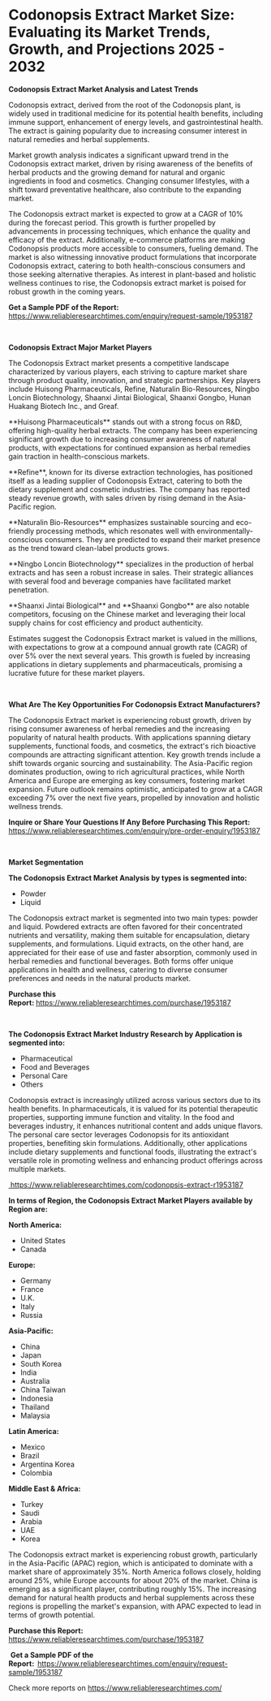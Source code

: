 <p><h1>Codonopsis Extract Market Size: Evaluating its Market Trends, Growth, and Projections 2025 - 2032</h1></p><p><strong>Codonopsis Extract Market Analysis and Latest Trends</strong></p>
<p><p>Codonopsis extract, derived from the root of the Codonopsis plant, is widely used in traditional medicine for its potential health benefits, including immune support, enhancement of energy levels, and gastrointestinal health. The extract is gaining popularity due to increasing consumer interest in natural remedies and herbal supplements.</p><p>Market growth analysis indicates a significant upward trend in the Codonopsis extract market, driven by rising awareness of the benefits of herbal products and the growing demand for natural and organic ingredients in food and cosmetics. Changing consumer lifestyles, with a shift toward preventative healthcare, also contribute to the expanding market.</p><p>The Codonopsis extract market is expected to grow at a CAGR of 10% during the forecast period. This growth is further propelled by advancements in processing techniques, which enhance the quality and efficacy of the extract. Additionally, e-commerce platforms are making Codonopsis products more accessible to consumers, fueling demand. The market is also witnessing innovative product formulations that incorporate Codonopsis extract, catering to both health-conscious consumers and those seeking alternative therapies. As interest in plant-based and holistic wellness continues to rise, the Codonopsis extract market is poised for robust growth in the coming years.</p></p>
<p><strong>Get a Sample PDF of the Report:&nbsp;</strong> <a href="https://www.reliableresearchtimes.com/enquiry/request-sample/1953187?utm_campaign=2196&utm_medium=2&utm_source=Github&utm_content=ia&utm_term=08032025&utm_id=codonopsis-extract">https://www.reliableresearchtimes.com/enquiry/request-sample/1953187</a></p>
<p>&nbsp;</p>
<p><strong>Codonopsis Extract Major Market Players</strong></p>
<p><p>The Codonopsis Extract market presents a competitive landscape characterized by various players, each striving to capture market share through product quality, innovation, and strategic partnerships. Key players include Huisong Pharmaceuticals, Refine, Naturalin Bio-Resources, Ningbo Loncin Biotechnology, Shaanxi Jintai Biological, Shaanxi Gongbo, Hunan Huakang Biotech Inc., and Greaf.</p><p>**Huisong Pharmaceuticals** stands out with a strong focus on R&D, offering high-quality herbal extracts. The company has been experiencing significant growth due to increasing consumer awareness of natural products, with expectations for continued expansion as herbal remedies gain traction in health-conscious markets.</p><p>**Refine**, known for its diverse extraction technologies, has positioned itself as a leading supplier of Codonopsis Extract, catering to both the dietary supplement and cosmetic industries. The company has reported steady revenue growth, with sales driven by rising demand in the Asia-Pacific region.</p><p>**Naturalin Bio-Resources** emphasizes sustainable sourcing and eco-friendly processing methods, which resonates well with environmentally-conscious consumers. They are predicted to expand their market presence as the trend toward clean-label products grows.</p><p>**Ningbo Loncin Biotechnology** specializes in the production of herbal extracts and has seen a robust increase in sales. Their strategic alliances with several food and beverage companies have facilitated market penetration.</p><p>**Shaanxi Jintai Biological** and **Shaanxi Gongbo** are also notable competitors, focusing on the Chinese market and leveraging their local supply chains for cost efficiency and product authenticity.</p><p>Estimates suggest the Codonopsis Extract market is valued in the millions, with expectations to grow at a compound annual growth rate (CAGR) of over 5% over the next several years. This growth is fueled by increasing applications in dietary supplements and pharmaceuticals, promising a lucrative future for these market players.</p></p>
<p>&nbsp;</p>
<p><strong>What Are The Key Opportunities For Codonopsis Extract Manufacturers?</strong></p>
<p><p>The Codonopsis Extract market is experiencing robust growth, driven by rising consumer awareness of herbal remedies and the increasing popularity of natural health products. With applications spanning dietary supplements, functional foods, and cosmetics, the extract's rich bioactive compounds are attracting significant attention. Key growth trends include a shift towards organic sourcing and sustainability. The Asia-Pacific region dominates production, owing to rich agricultural practices, while North America and Europe are emerging as key consumers, fostering market expansion. Future outlook remains optimistic, anticipated to grow at a CAGR exceeding 7% over the next five years, propelled by innovation and holistic wellness trends.</p></p>
<p><strong>Inquire or Share Your Questions If Any Before Purchasing This Report:</strong> <a href="https://www.reliableresearchtimes.com/enquiry/pre-order-enquiry/1953187?utm_campaign=2196&utm_medium=2&utm_source=Github&utm_content=ia&utm_term=08032025&utm_id=codonopsis-extract">https://www.reliableresearchtimes.com/enquiry/pre-order-enquiry/1953187</a></p>
<p>&nbsp;</p>
<p><strong>Market Segmentation</strong></p>
<p><strong>The Codonopsis Extract Market Analysis by types is segmented into:</strong></p>
<p><ul><li>Powder</li><li>Liquid</li></ul></p>
<p><p>The Codonopsis extract market is segmented into two main types: powder and liquid. Powdered extracts are often favored for their concentrated nutrients and versatility, making them suitable for encapsulation, dietary supplements, and formulations. Liquid extracts, on the other hand, are appreciated for their ease of use and faster absorption, commonly used in herbal remedies and functional beverages. Both forms offer unique applications in health and wellness, catering to diverse consumer preferences and needs in the natural products market.</p></p>
<p><strong>Purchase this Report:&nbsp;</strong><a href="https://www.reliableresearchtimes.com/purchase/1953187?utm_campaign=2196&utm_medium=2&utm_source=Github&utm_content=ia&utm_term=08032025&utm_id=codonopsis-extract">https://www.reliableresearchtimes.com/purchase/1953187</a></p>
<p>&nbsp;</p>
<p><strong>The Codonopsis Extract Market Industry Research by Application is segmented into:</strong></p>
<p><ul><li>Pharmaceutical</li><li>Food and Beverages</li><li>Personal Care</li><li>Others</li></ul></p>
<p><p>Codonopsis extract is increasingly utilized across various sectors due to its health benefits. In pharmaceuticals, it is valued for its potential therapeutic properties, supporting immune function and vitality. In the food and beverages industry, it enhances nutritional content and adds unique flavors. The personal care sector leverages Codonopsis for its antioxidant properties, benefiting skin formulations. Additionally, other applications include dietary supplements and functional foods, illustrating the extract's versatile role in promoting wellness and enhancing product offerings across multiple markets.</p></p>
<p><a href="https://www.reliableresearchtimes.com/codonopsis-extract-r1953187?utm_campaign=2196&utm_medium=2&utm_source=Github&utm_content=ia&utm_term=08032025&utm_id=codonopsis-extract">&nbsp;https://www.reliableresearchtimes.com/codonopsis-extract-r1953187</a></p>
<p><strong>In terms of Region, the Codonopsis Extract Market Players available by Region are:</strong></p>
<p>
    <p> <strong> North America: </strong>
        <ul>
            <li>United States</li>
            <li>Canada</li>
        </ul>
        </p> 
    <p> <strong> Europe: </strong>
        <ul>
            <li>Germany</li>
            <li>France</li>
            <li>U.K.</li>
            <li>Italy</li>
            <li>Russia</li>
        </ul>
        </p> 
    <p> <strong> Asia-Pacific: </strong>
        <ul>
            <li>China</li>
            <li>Japan</li>
            <li>South Korea</li>
            <li>India</li>
            <li>Australia</li>
            <li>China Taiwan</li>
            <li>Indonesia</li>
            <li>Thailand</li>
            <li>Malaysia</li>
        </ul>
        </p> 
    <p> <strong> Latin America: </strong>
        <ul>
            <li>Mexico</li>
            <li>Brazil</li>
            <li>Argentina Korea</li>
            <li>Colombia</li>
        </ul>
        </p> 
    <p> <strong> Middle East & Africa: </strong>
        <ul>
            <li>Turkey</li>
            <li>Saudi</li>
            <li>Arabia</li>
            <li>UAE</li>
            <li>Korea</li>
        </ul>
    </p>
    </p>
<p><p>The Codonopsis extract market is experiencing robust growth, particularly in the Asia-Pacific (APAC) region, which is anticipated to dominate with a market share of approximately 35%. North America follows closely, holding around 25%, while Europe accounts for about 20% of the market. China is emerging as a significant player, contributing roughly 15%. The increasing demand for natural health products and herbal supplements across these regions is propelling the market's expansion, with APAC expected to lead in terms of growth potential.</p></p>
<p><strong>Purchase this Report: </strong><a href="https://www.reliableresearchtimes.com/purchase/1953187?utm_campaign=2196&utm_medium=2&utm_source=Github&utm_content=ia&utm_term=08032025&utm_id=codonopsis-extract">https://www.reliableresearchtimes.com/purchase/1953187</a></p>
<p>&nbsp;<strong>Get a Sample PDF of the Report:&nbsp;&nbsp;</strong><a href="https://www.reliableresearchtimes.com/enquiry/request-sample/1953187?utm_campaign=2196&utm_medium=2&utm_source=Github&utm_content=ia&utm_term=08032025&utm_id=codonopsis-extract">https://www.reliableresearchtimes.com/enquiry/request-sample/1953187</a></p>
<p><strong></strong></p>
<p>Check more reports on <a href="https://www.reliableresearchtimes.com/?utm_campaign=2196&utm_medium=2&utm_source=Github&utm_content=ia&utm_term=08032025&utm_id=codonopsis-extract">https://www.reliableresearchtimes.com/</a></p>